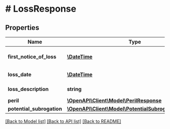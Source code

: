 # # LossResponse

## Properties

Name | Type | Description | Notes
------------ | ------------- | ------------- | -------------
**first_notice_of_loss** | [**\DateTime**](\DateTime.md) | The first notice of loss | [optional]
**loss_date** | [**\DateTime**](\DateTime.md) | The loss date |
**loss_description** | **string** | The loss description | [optional]
**peril** | [**\OpenAPI\Client\Model\PerilResponse**](PerilResponse.md) |  | [optional]
**potential_subrogation** | [**\OpenAPI\Client\Model\PotentialSubrogationResponse**](PotentialSubrogationResponse.md) |  | [optional]

[[Back to Model list]](../../README.md#models) [[Back to API list]](../../README.md#endpoints) [[Back to README]](../../README.md)
